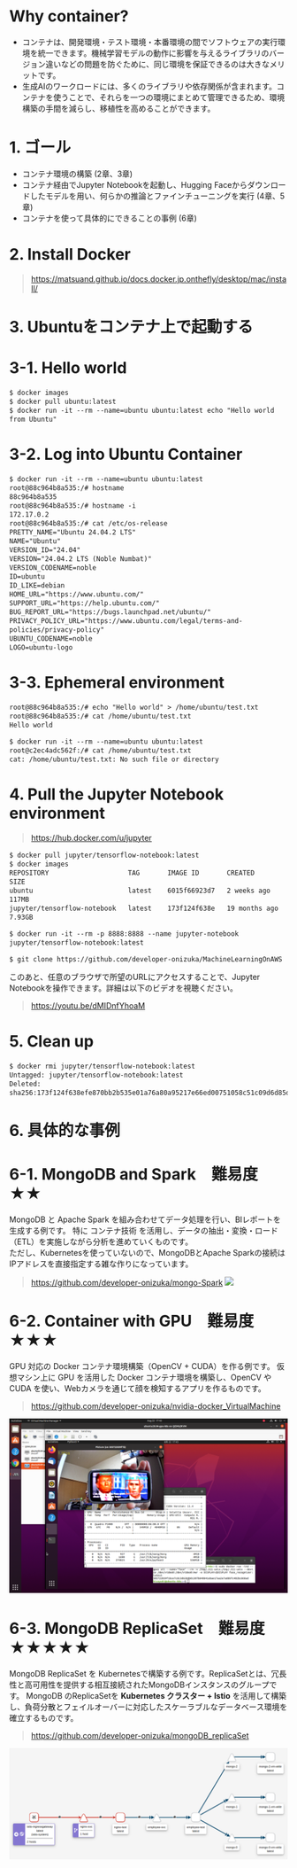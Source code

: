 # Why container?
- コンテナは、開発環境・テスト環境・本番環境の間でソフトウェアの実行環境を統一できます。機械学習モデルの動作に影響を与えるライブラリのバージョン違いなどの問題を防ぐために、同じ環境を保証できるのは大きなメリットです。<br>
- 生成AIのワークロードには、多くのライブラリや依存関係が含まれます。コンテナを使うことで、それらを一つの環境にまとめて管理できるため、環境構築の手間を減らし、移植性を高めることができます。<br>

# 1. ゴール
- コンテナ環境の構築 (2章、3章)
- コンテナ経由でJupyter Notebookを起動し、Hugging Faceからダウンロードしたモデルを用い、何らかの推論とファインチューニングを実行 (4章、5章)<br>
- コンテナを使って具体的にできることの事例 (6章)

# 2. Install Docker
> https://matsuand.github.io/docs.docker.jp.onthefly/desktop/mac/install/

# 3. Ubuntuをコンテナ上で起動する
# 3-1. Hello world
```
$ docker images
$ docker pull ubuntu:latest
$ docker run -it --rm --name=ubuntu ubuntu:latest echo "Hello world from Ubuntu"
```

# 3-2. Log into Ubuntu Container
```
$ docker run -it --rm --name=ubuntu ubuntu:latest
root@88c964b8a535:/# hostname
88c964b8a535
root@88c964b8a535:/# hostname -i
172.17.0.2
root@88c964b8a535:/# cat /etc/os-release 
PRETTY_NAME="Ubuntu 24.04.2 LTS"
NAME="Ubuntu"
VERSION_ID="24.04"
VERSION="24.04.2 LTS (Noble Numbat)"
VERSION_CODENAME=noble
ID=ubuntu
ID_LIKE=debian
HOME_URL="https://www.ubuntu.com/"
SUPPORT_URL="https://help.ubuntu.com/"
BUG_REPORT_URL="https://bugs.launchpad.net/ubuntu/"
PRIVACY_POLICY_URL="https://www.ubuntu.com/legal/terms-and-policies/privacy-policy"
UBUNTU_CODENAME=noble
LOGO=ubuntu-logo
```

# 3-3. Ephemeral environment
```
root@88c964b8a535:/# echo "Hello world" > /home/ubuntu/test.txt
root@88c964b8a535:/# cat /home/ubuntu/test.txt 
Hello world
```
```
$ docker run -it --rm --name=ubuntu ubuntu:latest
root@c2ec4adc562f:/# cat /home/ubuntu/test.txt
cat: /home/ubuntu/test.txt: No such file or directory
```

# 4. Pull the Jupyter Notebook environment
> https://hub.docker.com/u/jupyter
```
$ docker pull jupyter/tensorflow-notebook:latest
$ docker images
REPOSITORY                    TAG       IMAGE ID       CREATED         SIZE
ubuntu                        latest    6015f66923d7   2 weeks ago     117MB
jupyter/tensorflow-notebook   latest    173f124f638e   19 months ago   7.93GB
```
```
$ docker run -it --rm -p 8888:8888 --name jupyter-notebook jupyter/tensorflow-notebook:latest
```
```
$ git clone https://github.com/developer-onizuka/MachineLearningOnAWS
```

このあと、任意のブラウザで所望のURLにアクセスすることで、Jupyter Notebookを操作できます。詳細は以下のビデオを視聴ください。<br>
> https://youtu.be/dMIDnfYhoaM


# 5. Clean up
```
$ docker rmi jupyter/tensorflow-notebook:latest
Untagged: jupyter/tensorflow-notebook:latest
Deleted: sha256:173f124f638efe870bb2b535e01a76a80a95217e66ed00751058c51c09d6d85d
```

# 6. 具体的な事例
# 6-1. MongoDB and Spark　難易度★★
MongoDB と Apache Spark を組み合わせてデータ処理を行い、BIレポートを生成する例です。
特に コンテナ技術 を活用し、データの抽出・変換・ロード（ETL）を実施しながら分析を進めていくものです。<br>
ただし、Kubernetesを使っていないので、MongoDBとApache Sparkの接続はIPアドレスを直接指定する雑な作りになっています。
> https://github.com/developer-onizuka/mongo-Spark
<img src="https://miro.medium.com/v2/resize:fit:2400/format:webp/1*_Km_1ZcQmlsdYEJv010sGA.png"><br>

# 6-2. Container with GPU　難易度★★★
GPU 対応の Docker コンテナ環境構築（OpenCV + CUDA）を作る例です。
仮想マシン上に GPU を活用した Docker コンテナ環境を構築し、OpenCV や CUDA を使い、Webカメラを通じて顔を検知するアプリを作るものです。<br>
> https://github.com/developer-onizuka/nvidia-docker_VirtualMachine

<img src="https://github.com/developer-onizuka/nvidia-docker_VirtualMachine/blob/main/Screenshot%20from%202021-08-22%2017-43-26.png" width="640">


# 6-3. MongoDB ReplicaSet　難易度★★★★★
MongoDB ReplicaSet を Kubernetesで構築する例です。ReplicaSetとは、冗長性と高可用性を提供する相互接続されたMongoDBインスタンスのグループです。
MongoDB のReplicaSetを **Kubernetes クラスター + Istio** を活用して構築し、負荷分散とフェイルオーバーに対応したスケーラブルなデータベース環境を確立するものです。<br>
> https://github.com/developer-onizuka/mongoDB_replicaSet

![mongoDB-replicaSet2.png](https://github.com/developer-onizuka/mongoDB_replicaSet/blob/main/mongoDB-replicaSet2.png)<br>

